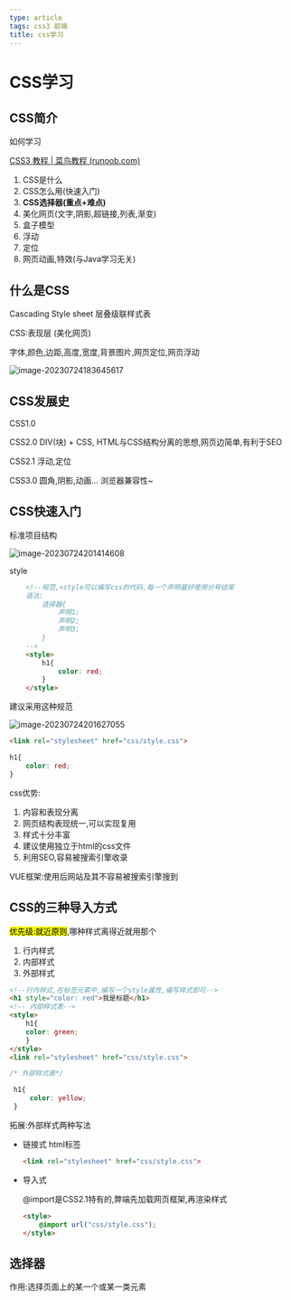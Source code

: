 ```yaml
---
type: article
tags: css3 前端
title: css学习 
---
```


# CSS学习

## CSS简介

如何学习

[CSS3 教程 | 菜鸟教程 (runoob.com)](https://www.runoob.com/css3/css3-tutorial.html)

1. CSS是什么
2. CSS怎么用(快速入门)
3. **CSS选择器(重点+难点)**
4. 美化网页(文字,阴影,超链接,列表,渐变)
5. 盒子模型
6. 浮动
7. 定位
8. 网页动画,特效(与Java学习无关)

## 什么是CSS

Cascading Style sheet 层叠级联样式表

CSS:表现层 (美化网页)

字体,颜色,边距,高度,宽度,背景图片,网页定位,网页浮动

![image-20230724183645617](https://monkifantasy.github.io/assets/CSS1.png)

## CSS发展史

CSS1.0

CSS2.0 DIV(块) + CSS, HTML与CSS结构分离的思想,网页边简单,有利于SEO

CSS2.1 浮动,定位

CSS3.0 圆角,阴影,动画... 浏览器兼容性~

## CSS快速入门

标准项目结构

![image-20230724201414608](https://monkifantasy.github.io/assets/css2.png)

style

```html
    <!--规范,<style可以编写css的代码,每一个声明最好使用分号结尾
    语法:
        选择器{
            声明1;
            声明2;
            声明3;
        }
    -->
    <style>
        h1{
            color: red;
        }
    </style>
```

建议采用这种规范

![image-20230724201627055](https://monkifantasy.github.io/assets/css3.png)

```html
<link rel="stylesheet" href="css/style.css">
```

```css
h1{
    color: red;
}
```

css优势:

1. 内容和表现分离
2. 网页结构表现统一,可以实现复用
3. 样式十分丰富
4. 建议使用独立于html的css文件
5. 利用SEO,容易被搜索引擎收录

VUE框架:使用后网站及其不容易被搜索引擎搜到

## CSS的三种导入方式

<mark>优先级:就近原则</mark>,哪种样式离得近就用那个

1. 行内样式
2. 内部样式
3. 外部样式

```html
<!--行内样式,在标签元素中,编写一个style属性,编写样式即可-->
<h1 style="color: red">我是标题</h1>
<!-- 内部样式表-->
<style>
	h1{
	color: green;
	}
</style>
<link rel="stylesheet" href="css/style.css">
```

```css
/* 外部样式表*/

 h1{
     color: yellow;
 }
```

拓展:外部样式两种写法

- 链接式 html标签

  ```html
  <link rel="stylesheet" href="css/style.css">
  ```

- 导入式 

  @import是CSS2.1特有的,弊端先加载网页框架,再渲染样式

  ```html
  <style>
      @import url("css/style.css");
  </style>
  ```



## 选择器

作用:选择页面上的某一个或某一类元素
